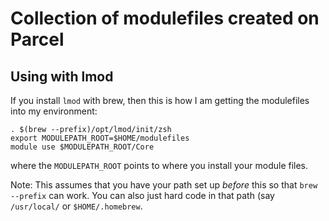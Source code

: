 # Collection of modulefiles created on Parcel

## Using with lmod

If you install `lmod` with brew, then this is how I am getting the modulefiles into my environment:

```
. $(brew --prefix)/opt/lmod/init/zsh
export MODULEPATH_ROOT=$HOME/modulefiles
module use $MODULEPATH_ROOT/Core
```

where the `MODULEPATH_ROOT` points to where you install your module files.

Note: This assumes that you have your path set up *before* this so that `brew --prefix` can work. You can also just hard code in that path (say `/usr/local/` or `$HOME/.homebrew`.
